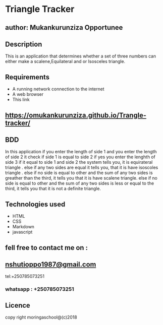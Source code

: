 # Triangle Tracker
## author: Mukankurunziza Opportunee
## Description
This is an application that determines whether a set of three numbers can either make a scalene,Equilateral and or Isosceles triangle.
## Requirements
* A running network connection to the internet
* A web browser
* This link 
##  https://omukankurunziza.github.io/Trangle-tracker/
## BDD
In this application if you enter the length of side 1 and you enter the length of side 2 it check if side 1 is equal to side 2 if yes you enter the lenghth of side 3 if it equal to side 1 and side 2 the system tells you, it is  equirateral triangle . else if any two sides are equal it tells you, that it is have isoscoles triangle . else if no side is equal to other and the sum of any two sides is greather than the third, it tells you that it is  have scalene triangle. else if no side is equal to other and the sum of any two sides is less or equal to the third, it tells you that it is not a definite triangle. 
## Technologies used
* HTML
* CSS
* Markdown
* javascript
## fell free to contact me on :
## nshutioppo1987@gmail.com 
tel:+250785073251
### whatsapp : +250785073251
## Licence
copy right moringaschool@(c)2018